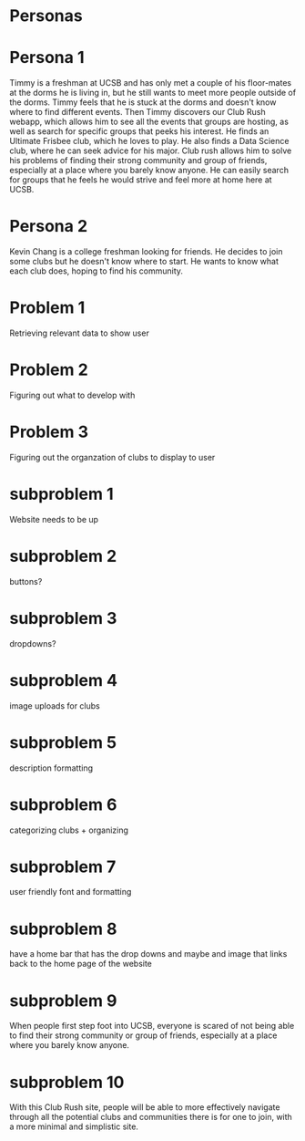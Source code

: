 # Personas

# Persona 1
Timmy is a freshman at UCSB and has only met a couple of his floor-mates at the dorms he is living in, but he still wants to meet more people outside of the dorms. Timmy feels that he is stuck at the dorms and doesn't know where to find different events. Then Timmy discovers our Club Rush webapp, which allows him to see all the events that groups are hosting, as well as search for specific groups that peeks his interest. He finds an Ultimate Frisbee club, which he loves to play. He also finds a Data Science club, where he can seek advice for his major. Club rush allows him to solve his problems of finding their strong community and group of friends, especially at a place where you barely know anyone. He can easily search for groups that he feels he would strive and feel more at home here at UCSB.

# Persona 2
Kevin Chang is a college freshman looking for friends. He decides to join some clubs but he doesn't know where to start. He wants to know what each club does, hoping to find his community.


# Problem 1
Retrieving relevant data to show user

# Problem 2
Figuring out what to develop with 


# Problem 3
Figuring out the organzation of clubs to display to user

# subproblem 1
Website needs to be up 
# subproblem 2 
buttons?
# subproblem 3
dropdowns?
# subproblem 4
image uploads for clubs
# subproblem 5
description formatting
# subproblem 6
categorizing clubs + organizing
# subproblem 7
user friendly font and formatting
# subproblem 8 
have a home bar that has the drop downs and maybe and image that links back to the home page of the website
# subproblem 9
When people first step foot into UCSB, everyone is scared of not being able to find their strong community or group of friends, especially at a place where you barely know anyone.
# subproblem 10
With this Club Rush site, people will be able to more effectively navigate through all the potential clubs and communities there is for one to join, with a more minimal and simplistic site.
